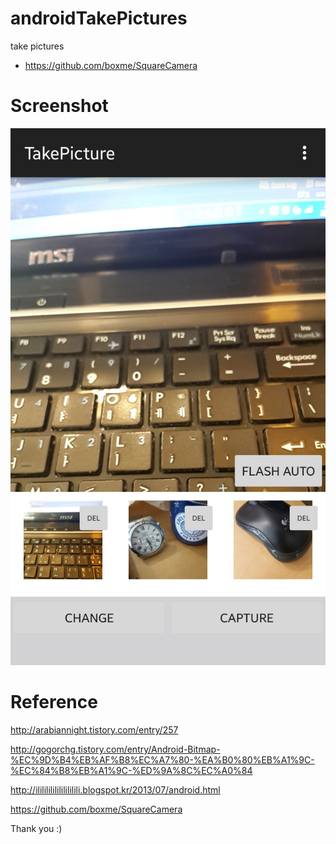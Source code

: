 # androidTakePictures
take pictures

- https://github.com/boxme/SquareCamera

# Screenshot
![alt tag](https://github.com/LJAYMORI/androidTakePictures/blob/master/screenshot/Screenshot1.jpg)

# Reference
http://arabiannight.tistory.com/entry/257

http://gogorchg.tistory.com/entry/Android-Bitmap-%EC%9D%B4%EB%AF%B8%EC%A7%80-%EA%B0%80%EB%A1%9C-%EC%84%B8%EB%A1%9C-%ED%9A%8C%EC%A0%84

http://ilililililililililili.blogspot.kr/2013/07/android.html

https://github.com/boxme/SquareCamera

Thank you :)
